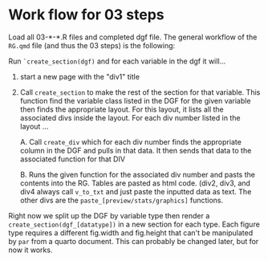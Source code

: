 # Work flow for 03 steps

Load all 03-\*-\*.R files and completed dgf file. The general workflow of the `RG.qmd` file (and thus the 03 steps) is the following:

Run `` `create_section(dgf) `` and for each variable in the dgf it will...

1.  start a new page with the "div1" title

2.  Call `create_section` to make the rest of the section for that variable. This function find the variable class listed in the DGF for the given variable then finds the appropriate layout. For this layout, it lists all the associated divs inside the layout. For each div number listed in the layout ...

    A. Call `create_div` which for each div number finds the appropriate column in the DGF and pulls in that data. It then sends that data to the associated function for that DIV

    B. Runs the given function for the associated div number and pasts the contents into the RG. Tables are pasted as html code. (div2, div3, and div4 always call `v_to_txt` and just paste the inputted data as text. The other divs are the `paste_[preview/stats/graphics]` functions.

Right now we split up the DGF by variable type then render a `create_section(dgf_[datatype])` in a new section for each type. Each figure type requires a different fig.width and fig.height that can't be manipulated by `par` from a quarto document. This can probably be changed later, but for now it works.

